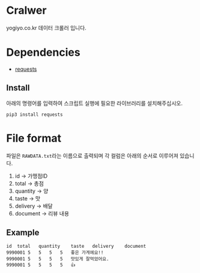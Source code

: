 # Cralwer
yogiyo.co.kr 데이터 크롤러 입니다.

# Dependencies
* [requests](https://pypi.org/project/requests)
## Install
아래의 명령어를 입력하여 스크립트 실행에 필요한 라이브러리를 설치해주십시오.
```
pip3 install requests
```

# File format
파일은 `RAWDATA.txt`라는 이름으로 출력되며 각 컬럼은 아래의 순서로 이루어져 있습니다.
1. id → 가맹점ID
2. total → 총점
3. quantity → 양
4. taste → 맛
5. delivery → 배달
6. document → 리뷰 내용

## Example
```
id	total	quantity	taste	delivery	document
9990001	5	5	5	5	좋은 가게에요!!
9990001	5	5	5	5	맛있게 잘먹었어요.
9990001	5	5	5	5	👍
```
